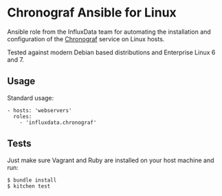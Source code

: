 # Chronograf Ansible for Linux

Ansible role from the InfluxData team for automating the installation and configuration of the [Chronograf](https://www.influxdata.com/time-series-platform/chronograf/) service on Linux hosts.

Tested against modern Debian based distributions and Enterprise Linux 6 and 7.

## Usage

Standard usage:

```
- hosts: 'webservers'
  roles:
    - 'influxdata.chronograf'
```

## Tests

Just make sure Vagrant and Ruby are installed on your host machine and run:

```
$ bundle install
$ kitchen test
```
